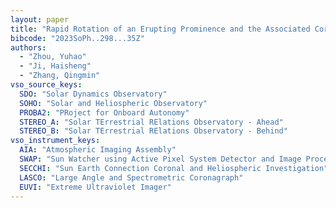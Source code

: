 ```yaml
---
layout: paper
title: "Rapid Rotation of an Erupting Prominence and the Associated Coronal Mass Ejection on 13 May 2013"
bibcode: "2023SoPh..298...35Z"
authors: 
  - "Zhou, Yuhao"
  - "Ji, Haisheng"
  - "Zhang, Qingmin"
vso_source_keys:
  SDO: "Solar Dynamics Observatory"
  SOHO: "Solar and Heliospheric Observatory"
  PROBA2: "PRoject for Onboard Autonomy"
  STEREO_A: "Solar TErrestrial RElations Observatory - Ahead"
  STEREO_B: "Solar TErrestrial RElations Observatory - Behind"
vso_instrument_keys:
  AIA: "Atmospheric Imaging Assembly"
  SWAP: "Sun Watcher using Active Pixel System Detector and Image Processing"
  SECCHI: "Sun Earth Connection Coronal and Heliospheric Investigation"
  LASCO: "Large Angle and Spectrometric Coronagraph"
  EUVI: "Extreme Ultraviolet Imager"
---
```

